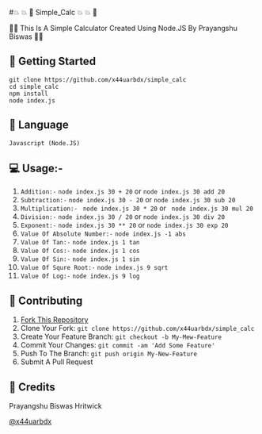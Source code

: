 #💥 💥 🌟 Simple_Calc 💥 💥 🌟


📱📱 This Is A Simple Calculator Created Using Node.JS By Prayangshu Biswas 📱📱

## 🚀 Getting Started

```
git clone https://github.com/x44uarbdx/simple_calc
cd simple_calc
npm install
node index.js
```

## 📓 Language
` Javascript (Node.JS) ` 


## :computer: Usage:- 

1. ```Addition:-```  ```node index.js 30 + 20``` or ```node index.js 30 add 20```  
2. ```Subtraction:-```  ```node index.js 30 - 20```  or ```node index.js 30 sub 20``` 
3. ```Multiplication:-```  ``` node index.js 30 * 20```  or ``` node index.js 30 mul 20``` 
4. ```Division:-```  ```node index.js 30 / 20```  or ```node index.js 30 div 20``` 
5. ```Exponent:-```  ```node index.js 30 ** 20```  or ```node index.js 30 exp 20``` 
6. ```Value Of Absolute Number:-```  ```node index.js -1 abs```
7. ```Value Of Tan:-```  ```node index.js 1 tan```
8. ```Value Of Cos:-```  ```node index.js 1 cos```
9. ```Value Of Sin:-```  ```node index.js 1 sin```
10. ```Value Of Squre Root:-```  ```node index.js 9 sqrt```
11. ```Value Of Log:-```  ```node index.js 9 log```


## 🤝 Contributing

1. [Fork This Repository](https://github.com/x44uarbdx/simple_calc/fork)
2. Clone Your Fork: `git clone https://github.com/x44uarbdx/simple_calc`
3. Create Your Feature Branch: `git checkout -b My-Mew-Feature`
4. Commit Your Changes: `git commit -am 'Add Some Feature'`
5. Push To The Branch: `git push origin My-New-Feature`
6. Submit A Pull Request

## 📝 Credits

 Prayangshu Biswas Hritwick
 
 [@x44uarbdx](https://github.com/x44uarbdx)


